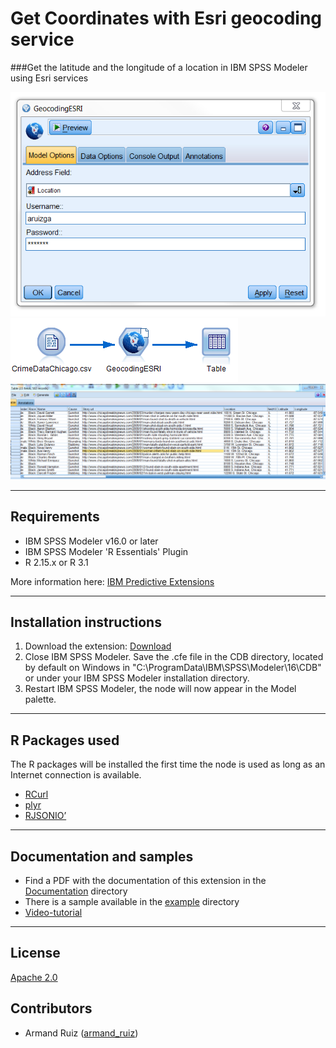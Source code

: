 # Get Coordinates with Esri geocoding service
###Get the latitude and the longitude of a location in IBM SPSS Modeler using Esri services 


![Map](https://raw.githubusercontent.com/IBMPredictiveAnalytics/Get-Coordinates-Esri/master/Screenshot/Illustration1.png)
![Map](https://raw.githubusercontent.com/IBMPredictiveAnalytics/Get-Coordinates-Esri/master/Screenshot/Illustration2.png)
![Map](https://raw.githubusercontent.com/IBMPredictiveAnalytics/Get-Coordinates-Esri/master/Screenshot/Illustration3.png)



---
Requirements
----
- IBM SPSS Modeler v16.0 or later
- IBM SPSS Modeler 'R Essentials' Plugin
- R 2.15.x or R 3.1

More information here: [IBM Predictive Extensions][2]


---
Installation instructions
----
1. Download the extension: [Download][3] 
2. Close IBM SPSS Modeler. Save the .cfe file in the CDB directory, located by default on Windows in "C:\ProgramData\IBM\SPSS\Modeler\16\CDB" or under your IBM SPSS Modeler installation directory.
3. Restart IBM SPSS Modeler, the node will now appear in the Model palette.

---
R Packages used
----
The R packages will be installed the first time the node is used as long as an Internet connection is available.
- [RCurl][4]
- [plyr][11]
- [RJSONIO’ ][13]

---
Documentation and samples
----
- Find a PDF with the documentation of this extension in the [Documentation][5] directory
- There is a sample available in the [example][6] directory
- [Video-tutorial][20]

---
License
----

[Apache 2.0][1]


Contributors
----

  - Armand Ruiz ([armand_ruiz](https://twitter.com/armand_ruiz))


[1]: http://www.apache.org/licenses/LICENSE-2.0.html
[2]:https://developer.ibm.com/predictiveanalytics/downloads/#tab2
[3]:https://github.com/IBMPredictiveAnalytics/Get-Coordinates-Esri/raw/master/Source%20code/GeocodingESRI.cfe
[4]:https://cran.r-project.org/web/packages/RCurl/
[5]:https://github.com/IBMPredictiveAnalytics/Get-Coordinates-Esri/raw/master/Documentation/Geocoding-SPSSModelerExtension.pdf
[6]:https://github.com/IBMPredictiveAnalytics/Get-Coordinates-Esri/tree/master/Example
[10]:https://developer.ibm.com/predictiveanalytics/2015/03/11/tweets-during-esri-dev-summit-and-bnp-paribas-open/
[11]:https://cran.r-project.org/web/packages/plyr/
[12]:https://developer.ibm.com/predictiveanalytics/2015/03/11/crime-prediction-using-ibm-spss-modeler-and-arcgis/
[13]:https://cran.r-project.org/web/packages/RJSONIO/index.html
[20]:https://www.youtube.com/watch?v=5VpnKVsoxjI
